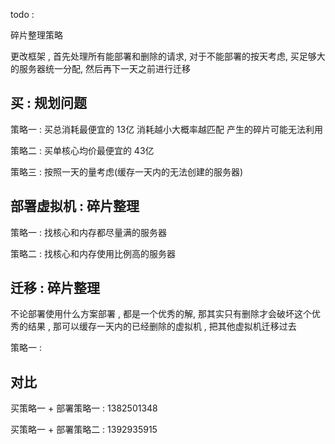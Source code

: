 todo :

碎片整理策略

更改框架 , 首先处理所有能部署和删除的请求, 对于不能部署的按天考虑, 买足够大的服务器统一分配, 然后再下一天之前进行迁移

## 买 : 规划问题

策略一 : 买总消耗最便宜的 13亿 消耗越小大概率越匹配 产生的碎片可能无法利用

策略二 : 买单核心均价最便宜的 43亿

策略三 : 按照一天的量考虑(缓存一天内的无法创建的服务器)

## 部署虚拟机 : 碎片整理

策略一 : 找核心和内存都尽量满的服务器

策略二 : 找核心和内存使用比例高的服务器



## 迁移 : 碎片整理

不论部署使用什么方案部署 , 都是一个优秀的解,  那其实只有删除才会破坏这个优秀的结果 , 那可以缓存一天内的已经删除的虚拟机 , 把其他虚拟机迁移过去

策略一 : 

## 对比 

买策略一 + 部署策略一 : 1382501348

买策略一 + 部署策略二 : 1392935915



